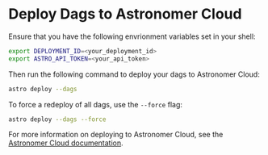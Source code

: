 Deploy Dags to Astronomer Cloud
===============================

Ensure that you have the following envrionment variables set in your shell:

```bash
export DEPLOYMENT_ID=<your_deployment_id>
export ASTRO_API_TOKEN=<your_api_token>
```

Then run the following command to deploy your dags to Astronomer Cloud:
```bash
astro deploy --dags
```

To force a redeploy of all dags, use the `--force` flag:
```bash
astro deploy --dags --force
```

For more information on deploying to Astronomer Cloud, see the [Astronomer Cloud documentation](https://www.astronomer.io/docs/cloud/stable/develop/deploy-dags/).

